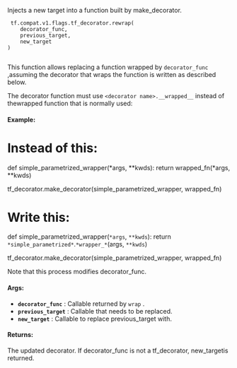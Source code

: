Injects a new target into a function built by make_decorator.

```
 tf.compat.v1.flags.tf_decorator.rewrap(
    decorator_func,
    previous_target,
    new_target
)
 
```

This function allows replacing a function wrapped by  `decorator_func` ,assuming the decorator that wraps the function is written as described below.

The decorator function must use  `<decorator name>.__wrapped__`  instead of thewrapped function that is normally used:

#### Example:


# Instead of this:
def simple_parametrized_wrapper(*args, **kwds):  return wrapped_fn(*args, **kwds)

tf_decorator.make_decorator(simple_parametrized_wrapper, wrapped_fn)

# Write this:
def simple_parametrized_wrapper(`*args`, `**kwds`):  return `*simple_parametrized*`.`*wrapper_*`(args, `**kwds`)

tf_decorator.make_decorator(simple_parametrized_wrapper, wrapped_fn)

Note that this process modifies decorator_func.


#### Args:
- **`decorator_func`** : Callable returned by  `wrap` .
- **`previous_target`** : Callable that needs to be replaced.
- **`new_target`** : Callable to replace previous_target with.


#### Returns:
The updated decorator. If decorator_func is not a tf_decorator, new_targetis returned.

